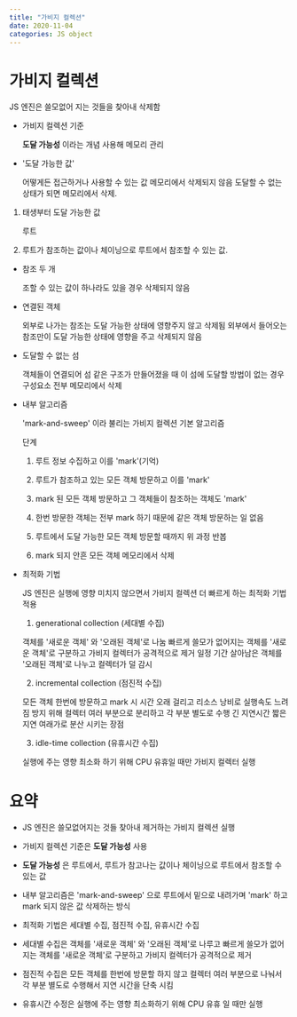 ```yaml
---
title: "가비지 컬렉션"
date: 2020-11-04
categories: JS object
---
```


# 가비지 컬렉션

JS 엔진은 쓸모없어 지는 것들을 찾아내 삭제함

- 가비지 컬렉션 기준

  **도달 가능성** 이라는 개념 사용해 메모리 관리

- '도달 가능한 값'

  어떻게든 접근하거나 사용할 수 있는 값
  메모리에서 삭제되지 않음
  도달할 수 없는 상태가 되면 메모리에서 삭제.

1. 태생부터 도달 가능한 값

   루트

2. 루트가 참조하는 값이나 체이닝으로 루트에서 참조할 수 있는 값.

- 참조 두 개

  조할 수 있는 값이 하나라도 있을 경우 삭제되지 않음

- 연결된 객체

  외부로 나가는 참조는 도달 가능한 상태에 영향주지 않고 삭제됨
  외부에서 들어오는 참조만이 도달 가능한 상태에 영향을 주고 삭제되지 않음

- 도달할 수 없는 섬

  객체들이 연결되어 섬 같은 구조가 만들어졌을 때 이 섬에 도달할 방법이 없는 경우 구성요소 전부 메모리에서 삭제

- 내부 알고리즘

  'mark-and-sweep' 이라 불리는 가비지 컬렉션 기본 알고리즘

  단계

  1.  루트 정보 수집하고 이를 'mark'(기억)

  2.  루트가 참조하고 있는 모든 객체 방문하고 이를 'mark'

  3.  mark 된 모든 객체 방문하고 그 객체들이 참조하는 객체도 'mark'

  4.  한번 방문한 객체는 전부 mark 하기 때문에 같은 객체 방문하는 일 없음

  5.  루트에서 도달 가능한 모든 객체 방문할 때까지 위 과정 반봅

  6.  mark 되지 안흔 모든 객체 메모리에서 삭제

- 최적화 기법

  JS 엔진은 실행에 영향 미치지 않으면서 가비지 컬렉션 더 빠르게 하는 최적화 기법 적용

  1.  generational collection (세대별 수집)

  객체를 '새로운 객체' 와 '오래된 객체'로 나눔
  빠르게 쓸모가 없어지는 객체를 '새로운 객체'로 구분하고 가비지 컬렉터가 공격적으로 제거
  일정 기간 살아남은 객체를 '오래된 객체'로 나누고 컬렉터가 덜 감시

  2.  incremental collection (점진적 수집)

  모든 객체 한번에 방문하고 mark 시 시간 오래 걸리고 리소스 낭비로 실행속도 느려짐
  방지 위해 컬렉터 여러 부분으로 분리하고 각 부분 별도로 수행
  긴 지연시간 짧은 지연 여래가로 분산 시키는 장점

  3.  idle-time collection (유휴시간 수집)

  실행에 주는 영향 최소화 하기 위해 CPU 유휴일 때만 가비지 컬렉터 실행

# 요약

- JS 엔진은 쓸모없어지는 것들 찾아내 제거하는 가비지 컬렉션 실행

- 가비지 컬렉션 기준은 **도달 가능성** 사용

- **도달 가능성** 은 루트에서, 루트가 참고나는 값이나 체이닝으로 루트에서 참조할 수 있는 값

- 내부 알고리즘은 'mark-and-sweep' 으로 루트에서 밑으로 내려가며 'mark' 하고 mark 되지 않은 값 삭제하는 방식

- 최적화 기법은 세대별 수집, 점진적 수집, 유휴시간 수집

- 세대별 수집은 객체를 '새로운 객체' 와 '오래된 객체'로 나루고 빠르게 쓸모가 없어지는 객체를 '새로운 객체'로 구분하고 가비지 컬렉터가 공격적으로 제거

- 점진적 수집은 모든 객체를 한번에 방문할 하지 않고 컬렉터 여러 부분으로 나눠서 각 부분 별도로 수행해서 지연 시간을 단축 시킴

- 유휴시간 수정은 실행에 주는 영향 최소화하기 위해 CPU 유휴 일 때만 실행
